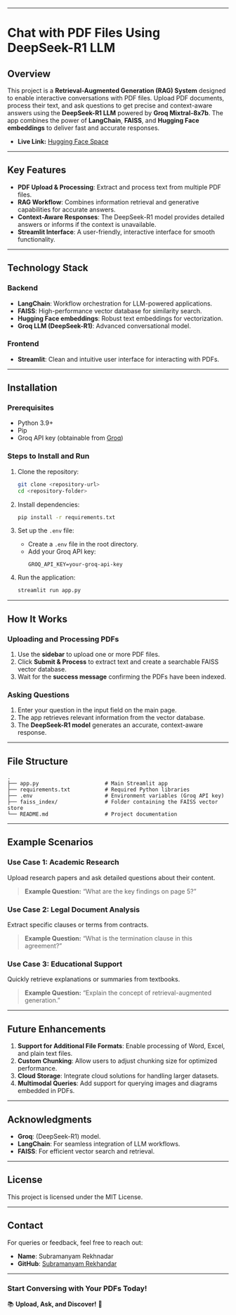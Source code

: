 

---

# **Chat with PDF Files Using DeepSeek-R1 LLM**

## **Overview**
This project is a **Retrieval-Augmented Generation (RAG) System** designed to enable interactive conversations with PDF files. Upload PDF documents, process their text, and ask questions to get precise and context-aware answers using the **DeepSeek-R1 LLM** powered by **Groq Mixtral-8x7b**. The app combines the power of **LangChain**, **FAISS**, and **Hugging Face embeddings** to deliver fast and accurate responses.

- **Live Link:** [Hugging Face Space]()
---

## **Key Features**
- **PDF Upload & Processing**: Extract and process text from multiple PDF files.
- **RAG Workflow**: Combines information retrieval and generative capabilities for accurate answers.
- **Context-Aware Responses**: The DeepSeek-R1 model provides detailed answers or informs if the context is unavailable.
- **Streamlit Interface**: A user-friendly, interactive interface for smooth functionality.

---

## **Technology Stack**

### **Backend**
- **LangChain**: Workflow orchestration for LLM-powered applications.
- **FAISS**: High-performance vector database for similarity search.
- **Hugging Face embeddings**: Robust text embeddings for vectorization.
- **Groq LLM (DeepSeek-R1)**: Advanced conversational model.

### **Frontend**
- **Streamlit**: Clean and intuitive user interface for interacting with PDFs.

---

## **Installation**

### **Prerequisites**
- Python 3.9+
- Pip
- Groq API key (obtainable from [Groq](https://www.groq.com/))

### **Steps to Install and Run**
1. Clone the repository:
   ```bash
   git clone <repository-url>
   cd <repository-folder>
   ```

2. Install dependencies:
   ```bash
   pip install -r requirements.txt
   ```

3. Set up the `.env` file:
   - Create a `.env` file in the root directory.
   - Add your Groq API key:
     ```env
     GROQ_API_KEY=your-groq-api-key
     ```

4. Run the application:
   ```bash
   streamlit run app.py
   ```

---

## **How It Works**

### **Uploading and Processing PDFs**
1. Use the **sidebar** to upload one or more PDF files.
2. Click **Submit & Process** to extract text and create a searchable FAISS vector database.
3. Wait for the **success message** confirming the PDFs have been indexed.

### **Asking Questions**
1. Enter your question in the input field on the main page.
2. The app retrieves relevant information from the vector database.
3. The **DeepSeek-R1 model** generates an accurate, context-aware response.

---

## **File Structure**
```
.
├── app.py                     # Main Streamlit app
├── requirements.txt           # Required Python libraries
├── .env                       # Environment variables (Groq API key)
├── faiss_index/               # Folder containing the FAISS vector store
└── README.md                  # Project documentation
```

---

## **Example Scenarios**

### **Use Case 1: Academic Research**
Upload research papers and ask detailed questions about their content.

> **Example Question:** “What are the key findings on page 5?”

### **Use Case 2: Legal Document Analysis**
Extract specific clauses or terms from contracts.

> **Example Question:** “What is the termination clause in this agreement?”

### **Use Case 3: Educational Support**
Quickly retrieve explanations or summaries from textbooks.

> **Example Question:** “Explain the concept of retrieval-augmented generation.”

---

## **Future Enhancements**
1. **Support for Additional File Formats**: Enable processing of Word, Excel, and plain text files.
2. **Custom Chunking**: Allow users to adjust chunking size for optimized performance.
3. **Cloud Storage**: Integrate cloud solutions for handling larger datasets.
4. **Multimodal Queries**: Add support for querying images and diagrams embedded in PDFs.

---

## **Acknowledgments**
- **Groq**:  (DeepSeek-R1) model.
- **LangChain**: For seamless integration of LLM workflows.
- **FAISS**: For efficient vector search and retrieval.

---

## **License**
This project is licensed under the MIT License.

---

## **Contact**
For queries or feedback, feel free to reach out:
- **Name**: Subramanyam Rekhnadar
- **GitHub**: [Subramanyam Rekhandar](https://github.com/subramanyamrekhandar)

---

### **Start Conversing with Your PDFs Today!**  
:books: **Upload, Ask, and Discover!** :speech_balloon:
